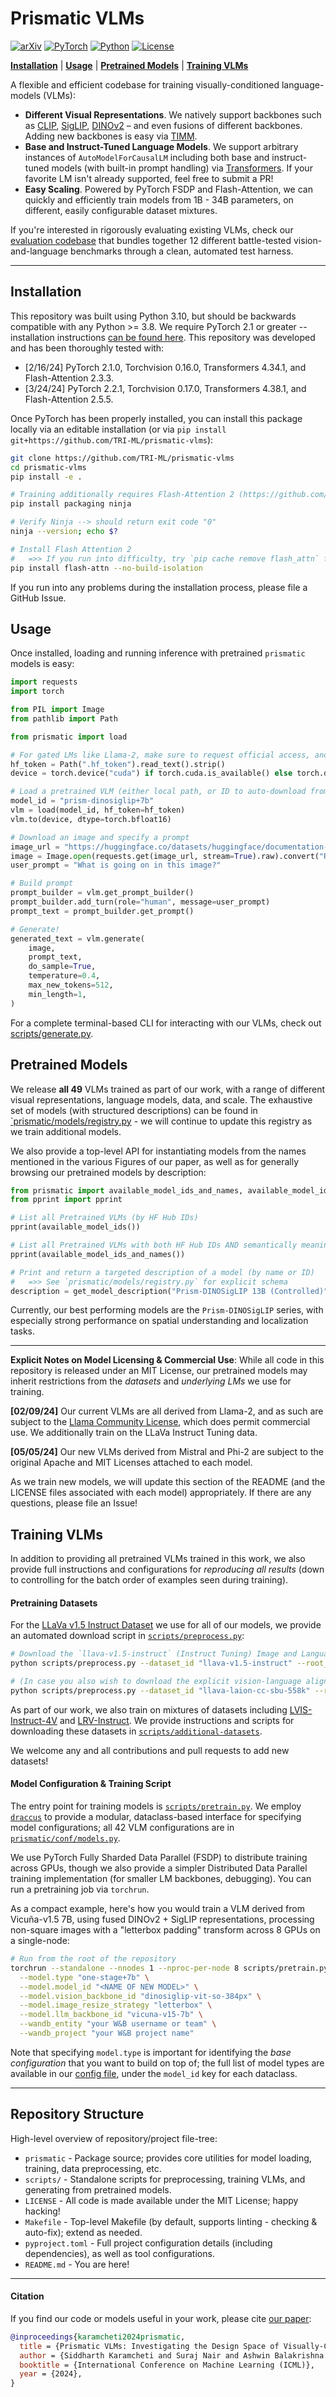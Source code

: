 # Prismatic VLMs

[![arXiv](https://img.shields.io/badge/arXiv-2402.07865-df2a2a.svg?style=for-the-badge)](https://arxiv.org/abs/2402.07865)
[![PyTorch](https://img.shields.io/badge/PyTorch-2.2.1-EE4C2C.svg?style=for-the-badge&logo=pytorch)](https://pytorch.org/get-started/locally/)
[![Python](https://img.shields.io/badge/python-3.10-blue?style=for-the-badge)](https://www.python.org)
[![License](https://img.shields.io/github/license/TRI-ML/prismatic-vlms?style=for-the-badge)](LICENSE)

[**Installation**](#installation) | [**Usage**](#usage) | [**Pretrained Models**](#pretrained-models) | [**Training VLMs**](#training-vlms)

A flexible and efficient codebase for training visually-conditioned language-models (VLMs):

- **Different Visual Representations**. We natively support backbones such as [CLIP](https://arxiv.org/abs/2103.00020), 
  [SigLIP](https://arxiv.org/abs/2303.15343), [DINOv2](https://arxiv.org/abs/2304.07193) – and even fusions of different backbones. 
  Adding new backbones is easy via [TIMM](https://huggingface.co/timm).
- **Base and Instruct-Tuned Language Models**. We support arbitrary instances of `AutoModelForCausalLM` including both 
  base and instruct-tuned models (with built-in prompt handling) via [Transformers](https://github.com/huggingface/transformers). 
  If your favorite LM isn't already supported, feel free to submit a PR!
- **Easy Scaling**. Powered by PyTorch FSDP and Flash-Attention, we can quickly and efficiently train models from 1B - 
  34B parameters, on different, easily configurable dataset mixtures.

If you're interested in rigorously evaluating existing VLMs, check our [evaluation codebase](https://github.com/TRI-ML/vlm-evaluation)
that bundles together 12 different battle-tested vision-and-language benchmarks through a clean, automated test harness. 

---

## Installation

This repository was built using Python 3.10, but should be backwards compatible with any Python >= 3.8. We require
PyTorch 2.1 or greater -- installation instructions [can be found here](https://pytorch.org/get-started/locally/). This 
repository was developed and has been thoroughly tested with:
  - [2/16/24] PyTorch 2.1.0, Torchvision 0.16.0, Transformers 4.34.1, and Flash-Attention 2.3.3.
  - [3/24/24] PyTorch 2.2.1, Torchvision 0.17.0, Transformers 4.38.1, and Flash-Attention 2.5.5.

Once PyTorch has been properly installed, you can install this package locally via an editable installation (or via
`pip install git+https://github.com/TRI-ML/prismatic-vlms`):

```bash
git clone https://github.com/TRI-ML/prismatic-vlms
cd prismatic-vlms
pip install -e .

# Training additionally requires Flash-Attention 2 (https://github.com/Dao-AILab/flash-attention)
pip install packaging ninja

# Verify Ninja --> should return exit code "0"
ninja --version; echo $?

# Install Flash Attention 2 
#   =>> If you run into difficulty, try `pip cache remove flash_attn` first
pip install flash-attn --no-build-isolation
```

If you run into any problems during the installation process, please file a GitHub Issue.

## Usage

Once installed, loading and running inference with pretrained `prismatic` models is easy:

```python
import requests
import torch

from PIL import Image
from pathlib import Path

from prismatic import load

# For gated LMs like Llama-2, make sure to request official access, and generate an access token
hf_token = Path(".hf_token").read_text().strip()
device = torch.device("cuda") if torch.cuda.is_available() else torch.device("cpu")

# Load a pretrained VLM (either local path, or ID to auto-download from the HF Hub) 
model_id = "prism-dinosiglip+7b"
vlm = load(model_id, hf_token=hf_token)
vlm.to(device, dtype=torch.bfloat16)

# Download an image and specify a prompt
image_url = "https://huggingface.co/datasets/huggingface/documentation-images/resolve/main/beignets-task-guide.png"
image = Image.open(requests.get(image_url, stream=True).raw).convert("RGB")
user_prompt = "What is going on in this image?"

# Build prompt
prompt_builder = vlm.get_prompt_builder()
prompt_builder.add_turn(role="human", message=user_prompt)
prompt_text = prompt_builder.get_prompt()

# Generate!
generated_text = vlm.generate(
    image,
    prompt_text,
    do_sample=True,
    temperature=0.4,
    max_new_tokens=512,
    min_length=1,
)
```

For a complete terminal-based CLI for interacting with our VLMs, check out [scripts/generate.py](scripts/generate.py). 

## Pretrained Models

We release **all 49** VLMs trained as part of our work, with a range of different visual representations, language
models, data, and scale. The exhaustive set of models (with structured descriptions) can be found in 
[`prismatic/models/registry.py](prismatic/models/registry.py) - we will continue to update this registry as we train
additional models.

We also provide a top-level API for instantiating models from the names mentioned in the various Figures of our paper,
as well as for generally browsing our pretrained models by description:

```python
from prismatic import available_model_ids_and_names, available_model_ids, get_model_description
from pprint import pprint

# List all Pretrained VLMs (by HF Hub IDs)
pprint(available_model_ids())

# List all Pretrained VLMs with both HF Hub IDs AND semantically meaningful names from paper
pprint(available_model_ids_and_names())

# Print and return a targeted description of a model (by name or ID) 
#   =>> See `prismatic/models/registry.py` for explicit schema
description = get_model_description("Prism-DINOSigLIP 13B (Controlled)")
```

Currently, our best performing models are the `Prism-DINOSigLIP` series, with especially strong performance on spatial
understanding and localization tasks.

---
**Explicit Notes on Model Licensing & Commercial Use**: While all code in this repository is released under an MIT
License, our pretrained models may inherit restrictions from the _datasets_ and _underlying LMs_ we use for training. 

**[02/09/24]** Our current VLMs are all derived from Llama-2, and as such are subject to the 
[Llama Community License](https://ai.meta.com/llama/license/), which does permit commercial use. We additionally train 
on the LLaVa Instruct Tuning data.

**[05/05/24]** Our new VLMs derived from Mistral and Phi-2 are subject to the original Apache and MIT Licenses attached
to each model.

As we train new models, we will update this section of the README (and the LICENSE files associated with each model)
appropriately. If there are any questions, please file an Issue!

## Training VLMs

In addition to providing all pretrained VLMs trained in this work, we also provide full instructions and configurations
for _reproducing all results_ (down to controlling for the batch order of examples seen during training). 

#### Pretraining Datasets
For the [LLaVa v1.5 Instruct Dataset](https://github.com/haotian-liu/LLaVA/blob/main/docs/Data.md) we use for all 
of our models, we provide an automated download script in [`scripts/preprocess.py`](scripts/preprocess.py):

```bash
# Download the `llava-v1.5-instruct` (Instruct Tuning) Image and Language Data (includes extra post-processing)
python scripts/preprocess.py --dataset_id "llava-v1.5-instruct" --root_dir <PATH-TO-DATA-ROOT>

# (In case you also wish to download the explicit vision-language alignment data)
python scripts/preprocess.py --dataset_id "llava-laion-cc-sbu-558k" --root_dir <PATH-TO-DATA-ROOT>
```

As part of our work, we also train on mixtures of datasets including 
[LVIS-Instruct-4V](https://arxiv.org/abs/2311.07574) and [LRV-Instruct](https://arxiv.org/abs/2306.14565). We provide
instructions and scripts for downloading these datasets in [`scripts/additional-datasets`](scripts/additional-datasets).

We welcome any and all contributions and pull requests to add new datasets!

#### Model Configuration & Training Script

The entry point for training models is [`scripts/pretrain.py`](scripts/pretrain.py). We employ 
[`draccus`](https://pypi.org/project/draccus/0.6/) to provide a modular, dataclass-based interface for specifying 
model configurations; all 42 VLM configurations are in [`prismatic/conf/models.py`](prismatic/conf/models.py). 

We use PyTorch Fully Sharded Data Parallel (FSDP) to distribute training across GPUs, though we also provide a simpler
Distributed Data Parallel training implementation (for smaller LM backbones, debugging). You can run a pretraining job
via `torchrun`.

As a compact example, here's how you would train a VLM derived from Vicuña-v1.5 7B, using fused DINOv2 + SigLIP 
representations, processing non-square images with a "letterbox padding" transform across 8 GPUs on a single-node: 

```bash
# Run from the root of the repository
torchrun --standalone --nnodes 1 --nproc-per-node 8 scripts/pretrain.py \
  --model.type "one-stage+7b" \
  --model.model_id "<NAME OF NEW MODEL>" \
  --model.vision_backbone_id "dinosiglip-vit-so-384px" \
  --model.image_resize_strategy "letterbox" \
  --model.llm_backbone_id "vicuna-v15-7b" \
  --wandb_entity "your W&B username or team" \
  --wandb_project "your W&B project name"
```

Note that specifying `model.type` is important for identifying the _base configuration_ that you want to build on top of;
the full list of model types are available in our [config file](prismatic/conf/models.py), under the `model_id` key for 
each dataclass.

---

## Repository Structure

High-level overview of repository/project file-tree:

+ `prismatic` - Package source; provides core utilities for model loading, training, data preprocessing, etc.
+ `scripts/` - Standalone scripts for preprocessing, training VLMs, and generating from pretrained models.
+ `LICENSE` - All code is made available under the MIT License; happy hacking!
+ `Makefile` - Top-level Makefile (by default, supports linting - checking & auto-fix); extend as needed.
+ `pyproject.toml` - Full project configuration details (including dependencies), as well as tool configurations.
+ `README.md` - You are here!

---

#### Citation 

If you find our code or models useful in your work, please cite [our paper](https://arxiv.org/abs/2402.07865):

```bibtex
@inproceedings{karamcheti2024prismatic,
  title = {Prismatic VLMs: Investigating the Design Space of Visually-Conditioned Language Models},
  author = {Siddharth Karamcheti and Suraj Nair and Ashwin Balakrishna and Percy Liang and Thomas Kollar and Dorsa Sadigh},
  booktitle = {International Conference on Machine Learning (ICML)},
  year = {2024},
}
```